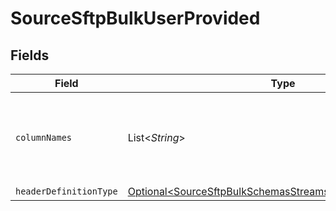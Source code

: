 # SourceSftpBulkUserProvided


## Fields

| Field                                                                                                                                  | Type                                                                                                                                   | Required                                                                                                                               | Description                                                                                                                            |
| -------------------------------------------------------------------------------------------------------------------------------------- | -------------------------------------------------------------------------------------------------------------------------------------- | -------------------------------------------------------------------------------------------------------------------------------------- | -------------------------------------------------------------------------------------------------------------------------------------- |
| `columnNames`                                                                                                                          | List\<*String*>                                                                                                                        | :heavy_check_mark:                                                                                                                     | The column names that will be used while emitting the CSV records                                                                      |
| `headerDefinitionType`                                                                                                                 | [Optional\<SourceSftpBulkSchemasStreamsHeaderDefinitionType>](../../models/shared/SourceSftpBulkSchemasStreamsHeaderDefinitionType.md) | :heavy_minus_sign:                                                                                                                     | N/A                                                                                                                                    |